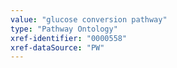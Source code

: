 ```yaml
---
value: "glucose conversion pathway"
type: "Pathway Ontology"
xref-identifier: "0000558"
xref-dataSource: "PW"
---
```

